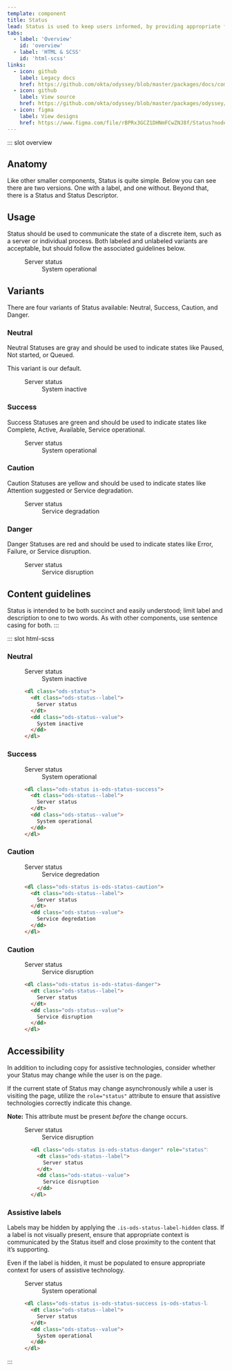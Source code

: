 ```yaml
---
template: component
title: Status
lead: Status is used to keep users informed, by providing appropriate feedback on particular concepts or entities. For Okta, status can be used to display overall operational status all the way down to very granular concepts, like user status.
tabs:
  - label: 'Overview'
    id: 'overview'
  - label: 'HTML & SCSS'
    id: 'html-scss'
links:
  - icon: github
    label: Legacy docs
    href: https://github.com/okta/odyssey/blob/master/packages/docs/components/radio-button.md
  - icon: github
    label: View source
    href: https://github.com/okta/odyssey/blob/master/packages/odyssey/src/scss/components/_status.scss
  - icon: figma
    label: View designs
    href: https://www.figma.com/file/rBPRx3GCZ1DHNmFCwZNJ8f/Status?node-id=25%3A2
---
```


::: slot overview

## Anatomy

<div class="docskit--desc">

Like other smaller components, Status is quite simple. Below you can see there are two versions. One with a label, and one without. Beyond that, there is a Status and Status Descriptor.

</div>

<FigureAnatomy img="/images/anatomy-status-1.svg" />

<FigureAnatomy img="/images/anatomy-status-2.svg" />

## Usage

<div class="docskit--desc">

Status should be used to communicate the state of a discrete item, such as a server or individual process. Both labeled and unlabeled variants are acceptable, but should follow the associated guidelines below.

</div>

<figure class="docskit--figure">
  <dl class="ods-status is-ods-status-success">
    <dt class="ods-status--label">
      Server status
    </dt>
    <dd class="ods-status--value">
      System operational
    </dd>
  </dl>
</figure>

## Variants

<div class="docskit--desc">

There are four variants of Status available: Neutral, Success, Caution, and Danger.

</div>

### Neutral

<div class="docskit--desc">

Neutral Statuses are gray and should be used to indicate states like Paused, Not started, or Queued.

This variant is our default.

</div>

<figure class="docskit--figure">
  <dl class="ods-status">
    <dt class="ods-status--label">
      Server status
    </dt>
    <dd class="ods-status--value">
      System inactive
    </dd>
  </dl>
</figure>

### Success

<div class="docskit--desc">

Success Statuses are green and should be used to indicate states like Complete, Active, Available, Service operational.

</div>

<figure class="docskit--figure">
  <dl class="ods-status is-ods-status-success">
    <dt class="ods-status--label">
      Server status
    </dt>
    <dd class="ods-status--value">
      System operational
    </dd>
  </dl>
</figure>

### Caution

<div class="docskit--desc">

Caution Statuses are yellow and should be used to indicate states like Attention suggested or Service degradation.

</div>

<figure class="docskit--figure">
  <dl class="ods-status is-ods-status-caution">
    <dt class="ods-status--label">
      Server status
    </dt>
    <dd class="ods-status--value">
      Service degradation
    </dd>
  </dl>
</figure>

### Danger

<div class="docskit--desc">

Danger Statuses are red and should be used to indicate states like Error, Failure, or Service disruption.

</div>

<figure class="docskit--figure">
  <dl class="ods-status is-ods-status-danger">
    <dt class="ods-status--label">
      Server status
    </dt>
    <dd class="ods-status--value">
      Service disruption
    </dd>
  </dl>
</figure>

## Content guidelines
  
Status is intended to be both succinct and easily understood; limit label and description to one to two words. As with other components, use sentence casing for both.
:::

::: slot html-scss

### Neutral

<figure class="odo--example">
  <div class="odo--rendered">
    <dl class="ods-status">
      <dt class="ods-status--label">
        Server status
      </dt> 
      <dd class="ods-status--value">
        System inactive
      </dd>
    </dl>
  </div>

  ```html
  <dl class="ods-status">
    <dt class="ods-status--label">
      Server status
    </dt> 
    <dd class="ods-status--value">
      System inactive
    </dd>
  </dl>
  ```
</figure>

### Success

<figure class="odo--example">
  <div class="odo--rendered">
    <dl class="ods-status is-ods-status-success">
      <dt class="ods-status--label">
        Server status
      </dt> 
      <dd class="ods-status--value">
        System operational
      </dd>
    </dl>
  </div>

  ```html
  <dl class="ods-status is-ods-status-success">
    <dt class="ods-status--label">
      Server status
    </dt> 
    <dd class="ods-status--value">
      System operational
    </dd>
  </dl>
  ```
</figure>

### Caution

<figure class="odo--example">
  <div class="odo--rendered">
    <dl class="ods-status is-ods-status-caution">
      <dt class="ods-status--label">
        Server status
      </dt> 
      <dd class="ods-status--value">
        Service degredation
      </dd>
    </dl>
  </div>

  ```html
  <dl class="ods-status is-ods-status-caution">
    <dt class="ods-status--label">
      Server status
    </dt> 
    <dd class="ods-status--value">
      Service degredation
    </dd>
  </dl>
  ```
</figure>

### Caution

<figure class="odo--example">
  <div class="odo--rendered">
    <dl class="ods-status is-ods-status-danger">
      <dt class="ods-status--label">
        Server status
      </dt> 
      <dd class="ods-status--value">
        Service disruption
      </dd>
    </dl>
  </div>

  ```html
  <dl class="ods-status is-ods-status-danger">
    <dt class="ods-status--label">
      Server status
    </dt> 
    <dd class="ods-status--value">
      Service disruption
    </dd>
  </dl>
  ```
</figure>

## Accessibility

In addition to including copy for assistive technologies, consider whether your Status may change while the user is on the page.

If the current state of Status may change asynchronously while a user is visiting the page, utilize the `role="status"` attribute to ensure that assistive technologies correctly indicate this change.

<strong>Note:</strong> This attribute must be present <em>before</em> the change occurs.

<figure class="odo--example">
  <div class="odo--rendered">
    <dl class="ods-status is-ods-status-danger" role="status">
      <dt class="ods-status--label">
        Server status
      </dt>
      <dd class="ods-status--value">
        Service disruption
      </dd>
    </dl>
  </div>

  ```html
    <dl class="ods-status is-ods-status-danger" role="status">
      <dt class="ods-status--label">
        Server status
      </dt>
      <dd class="ods-status--value">
        Service disruption
      </dd>
    </dl>
  ```
</figure>


### Assistive labels

Labels may be hidden by applying the `.is-ods-status-label-hidden` class. If a label is not visually present, ensure that appropriate context is communicated by the Status itself and close proximity to the content that it’s supporting.

Even if the label is hidden, it must be populated to ensure appropriate context for users of assistive technology.

<figure class="odo--example">
  <div class="odo--rendered">
    <dl class="ods-status is-ods-status-success is-ods-status-label-hidden">
      <dt class="ods-status--label">
        Server status
      </dt>
      <dd class="ods-status--value">
        System operational
      </dd>
    </dl>
  </div>

  ```html
  <dl class="ods-status is-ods-status-success is-ods-status-label-hidden">
    <dt class="ods-status--label">
      Server status
    </dt>
    <dd class="ods-status--value">
      System operational
    </dd>
  </dl>
  ```
</figure>

:::
